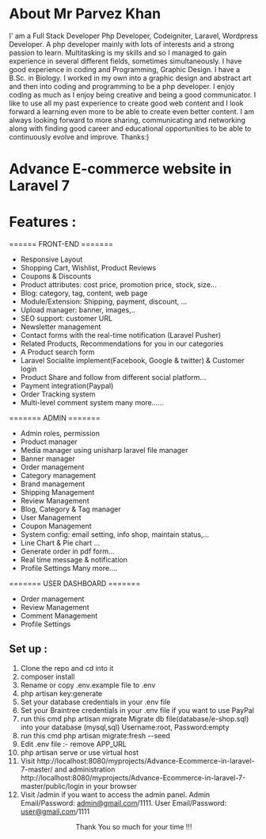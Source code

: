 # About Mr Parvez Khan

I' am a Full Stack Developer Php Developer, Codeigniter, Laravel, Wordpress Developer. A php developer mainly with lots of interests and a strong passion to learn.
Multitasking is my skills and so I managed to gain experience in several different fields, sometimes simultaneously.
I have good experience in coding and Programming, Graphic Design.
I have a B.Sc. in Biology. I worked in my own into a graphic design and abstract art and then into coding and programming to be a php developer.
I enjoy coding as much as I enjoy being creative and being a good communicator. I like to use all my past experience to create good web content and I look forward a learning even more to be able to create even better content.
I am always looking forward to more sharing, communicating and networking along with finding good career and educational opportunities to be able to continuously evolve and improve.
Thanks:) 


# Advance E-commerce website in  Laravel 7

# Features :

====== FRONT-END =======

- Responsive Layout
- Shopping Cart, Wishlist, Product Reviews
- Coupons & Discounts
- Product attributes: cost price, promotion price, stock, size...
- Blog: category, tag, content, web page 
- Module/Extension: Shipping, payment, discount, ...
- Upload manager: banner, images,..
- SEO support: customer URL
- Newsletter management
- Contact forms with the real-time notification (Laravel Pusher)
- Related Products, Recommendations for you in our categories
- A Product search form
- Laravel Socialite implement(Facebook, Google & twitter) & Customer login
- Product Share and follow from different social platform...
- Payment integration(Paypal)
- Order Tracking system
- Multi-level comment system
many more......

======= ADMIN =======

- Admin roles, permission
- Product manager
- Media manager using unisharp laravel file manager
- Banner manager
- Order management
- Category management
- Brand management
- Shipping Management
- Review Management
- Blog, Category & Tag manager
- User Management
- Coupon Management
- System config: email setting, info shop, maintain status,...
- Line Chart & Pie chart ...
- Generate order in pdf form...
- Real time message & notification
- Profile Settings
Many more....


======= USER DASHBOARD =======


- Order management
- Review Management
- Comment Management
- Profile Settings


## Set up :

1. Clone the repo and cd into it
2. composer install
3. Rename or copy .env.example file to .env
4. php artisan key:generate
5. Set your database credentials in your .env file
6. Set your Braintree credentials in your .env file if you want to use PayPal
7. run this cmd php artisan migrate Migrate db file(database/e-shop.sql) into your database (mysql,sql) Username:root, Password:empty
8. run this cmd php artisan migrate:fresh --seed
11. Edit .env file :- remove APP_URL
10. php artisan serve or use virtual host
11. Visit http://localhost:8080/myprojects/Advance-Ecommerce-in-laravel-7-master/ and administration 
http://localhost:8080/myprojects/Advance-Ecommerce-in-laravel-7-master/public/login in your browser
12. Visit /admin if you want to access the admin panel. Admin Email/Password: admin@gmail.com/1111. User Email/Password: user@gmail.com/1111

<p style="text-align:center">Thank You so much for your time !!!</p>

